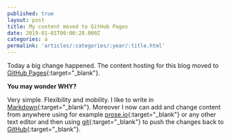 ```yaml
---
published: true
layout: post
title: My content moved to GitHub Pages
date: 2019-01-01T00:00:28.000Z
categories: a
permalink: 'articles/:categories/:year/:title.html'
---
```

Today a big change happened. The content hosting for this blog moved to [GitHub Pages](https://pages.github.com/){:target="_blank"}.
<!--End of Excerpt--> 

**You may wonder WHY?**

Very simple. Flexibility and mobility. 
I like to write in [Markdown](https://daringfireball.net/projects/markdown/){:target="_blank"}. Moreover I now can add and change content from anywhere using for example [prose.io](https://prose.io){:target="_blank"} or any other text editor and then using [git](https://en.wikipedia.org/wiki/Git){:target="_blank"} to push the changes back to [GitHub](https://github.com){:target="_blank"}.
